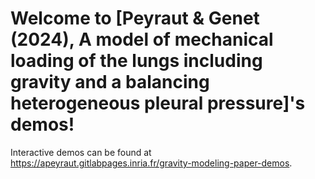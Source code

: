 # Welcome to [Peyraut & Genet (2024), A model of mechanical loading of the lungs including gravity and a balancing heterogeneous pleural pressure]'s demos!

Interactive demos can be found at https://apeyraut.gitlabpages.inria.fr/gravity-modeling-paper-demos.
